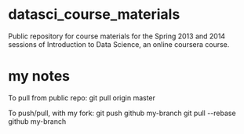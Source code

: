 datasci_course_materials
========================

Public repository for course materials for the Spring 2013 and 2014 sessions of Introduction to Data Science, an online coursera course.

my notes
========================
To pull from public repo:
git pull origin master

To push/pull, with my fork:
git push github my-branch
git pull --rebase github my-branch
